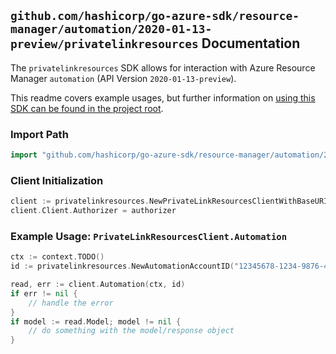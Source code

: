 
## `github.com/hashicorp/go-azure-sdk/resource-manager/automation/2020-01-13-preview/privatelinkresources` Documentation

The `privatelinkresources` SDK allows for interaction with Azure Resource Manager `automation` (API Version `2020-01-13-preview`).

This readme covers example usages, but further information on [using this SDK can be found in the project root](https://github.com/hashicorp/go-azure-sdk/tree/main/docs).

### Import Path

```go
import "github.com/hashicorp/go-azure-sdk/resource-manager/automation/2020-01-13-preview/privatelinkresources"
```


### Client Initialization

```go
client := privatelinkresources.NewPrivateLinkResourcesClientWithBaseURI("https://management.azure.com")
client.Client.Authorizer = authorizer
```


### Example Usage: `PrivateLinkResourcesClient.Automation`

```go
ctx := context.TODO()
id := privatelinkresources.NewAutomationAccountID("12345678-1234-9876-4563-123456789012", "example-resource-group", "automationAccountValue")

read, err := client.Automation(ctx, id)
if err != nil {
	// handle the error
}
if model := read.Model; model != nil {
	// do something with the model/response object
}
```
